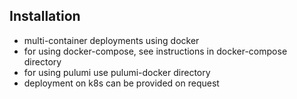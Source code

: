 
##  Installation
 
* multi-container deployments using docker
* for using docker-compose, see instructions in docker-compose directory 
* for using pulumi use pulumi-docker directory
* deployment on k8s can be provided on request
